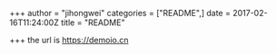 +++
author = "jihongwei"
categories = ["README",]
date = 2017-02-16T11:24:00Z
title = "README"

+++
the url is https://demoio.cn
